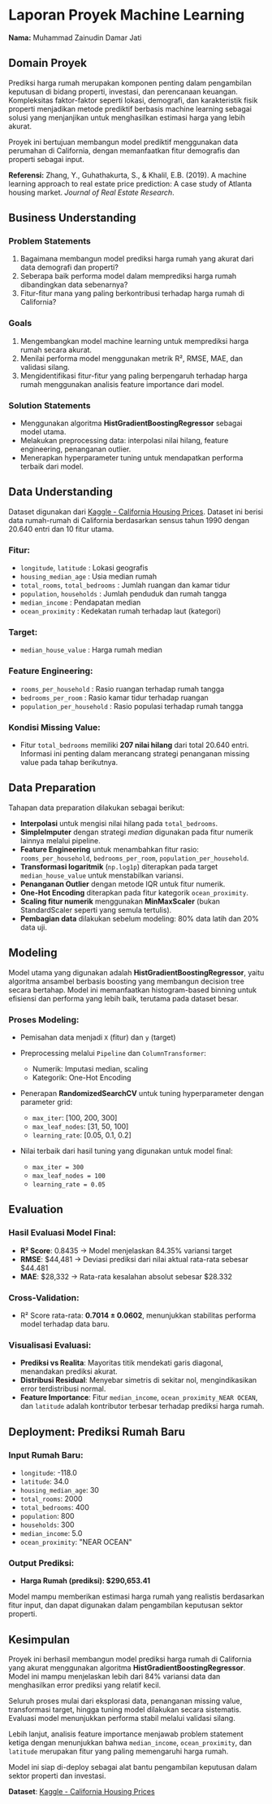 # Laporan Proyek Machine Learning

**Nama:** Muhammad Zainudin Damar Jati

## Domain Proyek

Prediksi harga rumah merupakan komponen penting dalam pengambilan keputusan di bidang properti, investasi, dan perencanaan keuangan. Kompleksitas faktor-faktor seperti lokasi, demografi, dan karakteristik fisik properti menjadikan metode prediktif berbasis machine learning sebagai solusi yang menjanjikan untuk menghasilkan estimasi harga yang lebih akurat.

Proyek ini bertujuan membangun model prediktif menggunakan data perumahan di California, dengan memanfaatkan fitur demografis dan properti sebagai input.

**Referensi:**
Zhang, Y., Guhathakurta, S., & Khalil, E.B. (2019). A machine learning approach to real estate price prediction: A case study of Atlanta housing market. *Journal of Real Estate Research*.

## Business Understanding

### Problem Statements

1. Bagaimana membangun model prediksi harga rumah yang akurat dari data demografi dan properti?
2. Seberapa baik performa model dalam memprediksi harga rumah dibandingkan data sebenarnya?
3. Fitur-fitur mana yang paling berkontribusi terhadap harga rumah di California?

### Goals

1. Mengembangkan model machine learning untuk memprediksi harga rumah secara akurat.
2. Menilai performa model menggunakan metrik R², RMSE, MAE, dan validasi silang.
3. Mengidentifikasi fitur-fitur yang paling berpengaruh terhadap harga rumah menggunakan analisis feature importance dari model.

### Solution Statements

* Menggunakan algoritma **HistGradientBoostingRegressor** sebagai model utama.
* Melakukan preprocessing data: interpolasi nilai hilang, feature engineering, penanganan outlier.
* Menerapkan hyperparameter tuning untuk mendapatkan performa terbaik dari model.

## Data Understanding

Dataset digunakan dari [Kaggle - California Housing Prices](https://www.kaggle.com/datasets/camnugent/california-housing-prices). Dataset ini berisi data rumah-rumah di California berdasarkan sensus tahun 1990 dengan 20.640 entri dan 10 fitur utama.

### Fitur:

* `longitude`, `latitude` : Lokasi geografis
* `housing_median_age` : Usia median rumah
* `total_rooms`, `total_bedrooms` : Jumlah ruangan dan kamar tidur
* `population`, `households` : Jumlah penduduk dan rumah tangga
* `median_income` : Pendapatan median
* `ocean_proximity` : Kedekatan rumah terhadap laut (kategori)

### Target:

* `median_house_value` : Harga rumah median

### Feature Engineering:

* `rooms_per_household` : Rasio ruangan terhadap rumah tangga
* `bedrooms_per_room` : Rasio kamar tidur terhadap ruangan
* `population_per_household` : Rasio populasi terhadap rumah tangga

### Kondisi Missing Value:

* Fitur `total_bedrooms` memiliki **207 nilai hilang** dari total 20.640 entri. Informasi ini penting dalam merancang strategi penanganan missing value pada tahap berikutnya.

## Data Preparation

Tahapan data preparation dilakukan sebagai berikut:

* **Interpolasi** untuk mengisi nilai hilang pada `total_bedrooms`.
* **SimpleImputer** dengan strategi *median* digunakan pada fitur numerik lainnya melalui pipeline.
* **Feature Engineering** untuk menambahkan fitur rasio: `rooms_per_household`, `bedrooms_per_room`, `population_per_household`.
* **Transformasi logaritmik** (`np.log1p`) diterapkan pada target `median_house_value` untuk menstabilkan variansi.
* **Penanganan Outlier** dengan metode IQR untuk fitur numerik.
* **One-Hot Encoding** diterapkan pada fitur kategorik `ocean_proximity`.
* **Scaling fitur numerik** menggunakan **MinMaxScaler** (bukan StandardScaler seperti yang semula tertulis).
* **Pembagian data** dilakukan sebelum modeling: 80% data latih dan 20% data uji.

## Modeling

Model utama yang digunakan adalah **HistGradientBoostingRegressor**, yaitu algoritma ansambel berbasis boosting yang membangun decision tree secara bertahap. Model ini memanfaatkan histogram-based binning untuk efisiensi dan performa yang lebih baik, terutama pada dataset besar.

### Proses Modeling:

* Pemisahan data menjadi `X` (fitur) dan `y` (target)
* Preprocessing melalui `Pipeline` dan `ColumnTransformer`:

  * Numerik: Imputasi median, scaling
  * Kategorik: One-Hot Encoding
* Penerapan **RandomizedSearchCV** untuk tuning hyperparameter dengan parameter grid:

  * `max_iter`: \[100, 200, 300]
  * `max_leaf_nodes`: \[31, 50, 100]
  * `learning_rate`: \[0.05, 0.1, 0.2]
* Nilai terbaik dari hasil tuning yang digunakan untuk model final:

  * `max_iter = 300`
  * `max_leaf_nodes = 100`
  * `learning_rate = 0.05`

## Evaluation

### Hasil Evaluasi Model Final:

* **R² Score**: 0.8435 → Model menjelaskan 84.35% variansi target
* **RMSE**: \$44,481 → Deviasi prediksi dari nilai aktual rata-rata sebesar \$44.481
* **MAE**: \$28,332 → Rata-rata kesalahan absolut sebesar \$28.332

### Cross-Validation:

* R² Score rata-rata: **0.7014 ± 0.0602**, menunjukkan stabilitas performa model terhadap data baru.

### Visualisasi Evaluasi:

* **Prediksi vs Realita**: Mayoritas titik mendekati garis diagonal, menandakan prediksi akurat.
* **Distribusi Residual**: Menyebar simetris di sekitar nol, mengindikasikan error terdistribusi normal.
* **Feature Importance**: Fitur `median_income`, `ocean_proximity_NEAR OCEAN`, dan `latitude` adalah kontributor terbesar terhadap prediksi harga rumah.

## Deployment: Prediksi Rumah Baru

### Input Rumah Baru:

* `longitude`: -118.0
* `latitude`: 34.0
* `housing_median_age`: 30
* `total_rooms`: 2000
* `total_bedrooms`: 400
* `population`: 800
* `households`: 300
* `median_income`: 5.0
* `ocean_proximity`: "NEAR OCEAN"

### Output Prediksi:

* **Harga Rumah (prediksi): \$290,653.41**

Model mampu memberikan estimasi harga rumah yang realistis berdasarkan fitur input, dan dapat digunakan dalam pengambilan keputusan sektor properti.

## Kesimpulan

Proyek ini berhasil membangun model prediksi harga rumah di California yang akurat menggunakan algoritma **HistGradientBoostingRegressor**. Model ini mampu menjelaskan lebih dari 84% variansi data dan menghasilkan error prediksi yang relatif kecil.

Seluruh proses mulai dari eksplorasi data, penanganan missing value, transformasi target, hingga tuning model dilakukan secara sistematis. Evaluasi model menunjukkan performa stabil melalui validasi silang.

Lebih lanjut, analisis feature importance menjawab problem statement ketiga dengan menunjukkan bahwa `median_income`, `ocean_proximity`, dan `latitude` merupakan fitur yang paling memengaruhi harga rumah.

Model ini siap di-deploy sebagai alat bantu pengambilan keputusan dalam sektor properti dan investasi.

**Dataset**: [Kaggle - California Housing Prices](https://www.kaggle.com/datasets/camnugent/california-housing-prices)


